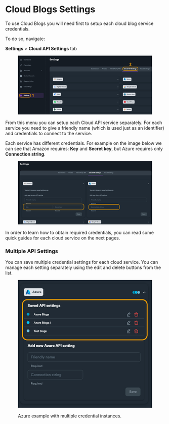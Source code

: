# Cloud Blogs Settings

To use Cloud Blogs you will need first to setup each cloud blog service credentials.

To do so, navigate:

**Settings** > **Cloud API Settings** tab

<figure><img src="../../../.gitbook/assets/cloud settings.jpg" alt=""><figcaption></figcaption></figure>

From this menu you can setup each Cloud API service separately. For each service you need to give a friendly name (which is used just as an identifier) and credentials to connect to the service.

Each service has different credentials. For example on the image below we can see that Amazon requires: **Key** and **Secret key**, but Azure requires only **Connection string**.

<figure><img src="../../../.gitbook/assets/cloud api settings - settings.jpg" alt=""><figcaption></figcaption></figure>

In order to learn how to obtain required credentials, you can read some quick guides for each cloud service on the next pages.

### Multiple API Settings

You can save multiple credential settings for each cloud service. You can manage each setting separately using the edit and delete buttons from the list.&#x20;

<figure><img src="../../../.gitbook/assets/cloud blogs - api multiple apis.jpg" alt=""><figcaption><p>Azure example with multiple credential instances.</p></figcaption></figure>
